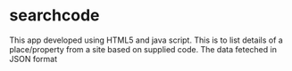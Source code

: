 searchcode
==========

This app developed using HTML5 and java script. This is to list details of a place/property from a site based on supplied code. The data feteched in JSON format
